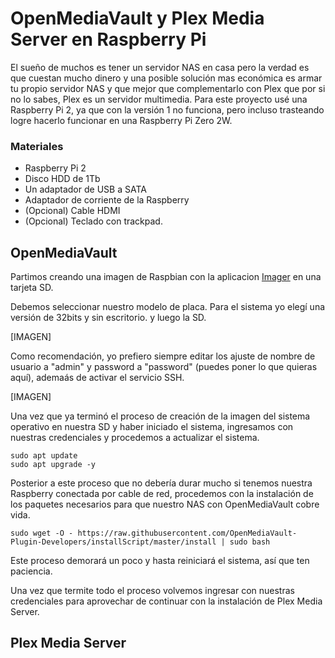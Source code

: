 # OpenMediaVault y Plex Media Server en Raspberry Pi
El sueño de muchos es tener un servidor NAS en casa pero la verdad es que cuestan mucho dinero y una posible solución mas económica es armar tu propio servidor NAS y que mejor que complementarlo con Plex que por si no lo sabes, Plex es un servidor multimedia.
Para este proyecto usé una Raspberry Pi 2, ya que con la versión 1 no funciona, pero incluso trasteando logre hacerlo funcionar en una Raspberry Pi Zero 2W.

### Materiales
- Raspberry Pi 2
- Disco HDD de 1Tb
- Un adaptador de USB a SATA
- Adaptador de corriente de la Raspberry
- (Opcional) Cable HDMI
- (Opcional) Teclado con trackpad.

## OpenMediaVault
Partimos creando una imagen de Raspbian con la aplicacion [Imager](https://www.raspberrypi.com/software/) en una tarjeta SD. 

Debemos seleccionar nuestro modelo de placa. Para el sistema yo elegí una versión de 32bits y sin escritorio. y luego la SD.

[IMAGEN]

Como recomendación, yo prefiero siempre editar los ajuste de nombre de usuario a "admin" y password a "password" (puedes poner lo que quieras aquí), ademaás de activar el servicio SSH.

[IMAGEN]

Una vez que ya terminó el proceso de creación de la imagen del sistema operativo en nuestra SD y haber iniciado el sistema, ingresamos con nuestras credenciales y procedemos a actualizar el sistema.
```
sudo apt update
sudo apt upgrade -y
```
Posterior a este proceso que no debería durar mucho si tenemos nuestra Raspberry conectada por cable de red, procedemos con la instalación de los paquetes necesarios para que nuestro NAS con OpenMediaVault cobre vida.
```
sudo wget -O - https://raw.githubusercontent.com/OpenMediaVault-Plugin-Developers/installScript/master/install | sudo bash
```
Este proceso demorará un poco y hasta reiniciará el sistema, así que ten paciencia.

Una vez que termite todo el proceso volvemos ingresar con nuestras credenciales para aprovechar de continuar con la instalación de Plex Media Server.

## Plex Media Server















